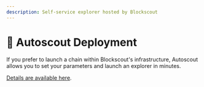 ```yaml
---
description: Self-service explorer hosted by Blockscout
---
```


# 🚗 Autoscout Deployment

If you prefer to launch a chain within Blockscout's infrastructure, Autoscout allows you to set your parameters and launch an explorer in minutes.&#x20;

[Details are available here](../../devs/autoscout.md).
